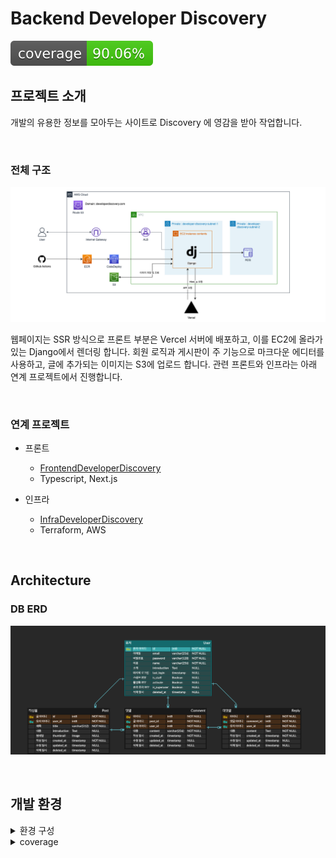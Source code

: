 # Backend Developer Discovery

[![Coverage Status](coverage-badge.svg?dummy=8484744)](./reports/coverage/index.html)


## 프로젝트 소개
개발의 유용한 정보를 모아두는 사이트로 Discovery 에 영감을 받아 작업합니다.

<br>

### 전체 구조

![DeveloperDiscovery](./docs/DeveloperDiscovery.png)

웹페이지는 SSR 방식으로 프론트 부분은 Vercel 서버에 배포하고, 이를 EC2에 올라가 있는 Django에서 렌더링 합니다. 회원 로직과 게시판이 주 기능으로 마크다운 에디터를 사용하고, 글에 추가되는 이미지는 S3에 업로드 합니다. 관련 프론트와 인프라는 아래 연계 프로젝트에서 진행합니다.

<br>

### 연계 프로젝트

- 프론트 
  - [FrontendDeveloperDiscovery](https://github.com/rha6780/Frontend_Developer_Discovery)
  - Typescript, Next.js

- 인프라
  - [InfraDeveloperDiscovery](https://github.com/rha6780/Infra_Developer_Discovery) 
  - Terraform, AWS


<br>

## Architecture

### DB ERD
![Developer Discovery](./docs/Developer%20DiscoveryDBERD.png)

<br>

## 개발 환경

<details>
<summary>환경 구성</summary>

- Python 3.10
- 다음 명령어를 순차적으로 실행하여 환경 구성을 합니다.
- git clone 프로젝트_CLONE_URL
- `pipenv install`
- `pipenv shell` 로 가상환경에 들어갑니다.
- .envs 폴더를 생성하고 폴더 안에 .dev, .prod, .test 파일을 생성합니다.
- 해당 파일들에 아래 코드를 작성합니다.
```
SECRET_KEY='시크릿 키'
POSTGRES_DB=test_db
POSTGRES_USER=postgres
POSTGRES_PASSWORD=postgres
POSTGRES_HOST=127.0.0.1
POSTGRES_PORT=5432
```

</details>

<details>
<summary>coverage</summary>

- 로컬에서 환경 구성 이후 developer_discover 폴더에서 coverage run manage.py test 를 통해 현재 커버리지를 알 수 있습니다. 로컬 개발 시 수시로 확인해서 80% 를 목표로 테스트 코드를 작성합시다.
- [coverage](https://coverage.readthedocs.io/en/latest/index.html) 및 [badge](https://smarie.github.io/python-genbadge/) 관련 문서를 참고하세요.
- TODO: github action으로 coverage 뱃지 업데이트 자동화하기

**수동 업데이트**
- 프로젝트 루트에서 `cd developer discover`
- 이전에 테스트한 결과가 있는 경우, `coverage erase`
- `coverage run manage.py test` 를 통해 테스트
- `coverage xml && coverage html` 로 각각 파일 생성
- `mv coverage.xml ../reports/coverage` html의 경우 htmlcov 에서 index를 coverage 폴더로 이동
- 프로젝트 루트에서 `genbadge coverage`로 뱃지 업데이트

</details>
